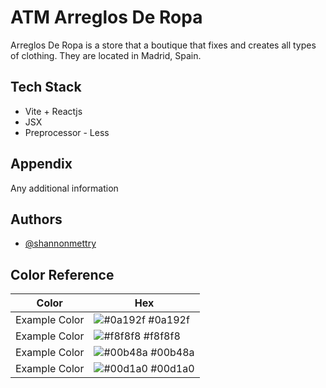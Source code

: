 
# ATM Arreglos De Ropa

Arreglos De Ropa is a store that a boutique that fixes and creates all types of clothing.
They are located in Madrid, Spain. 


## Tech Stack

 - Vite + Reactjs
 - JSX 
 - Preprocessor - Less


## Appendix

Any additional information 


## Authors

- [@shannonmettry](https://www.linkedin.com/in/shannon-mettry/)

## Color Reference

| Color             | Hex                                                                |
| ----------------- | ------------------------------------------------------------------ |
| Example Color | ![#0a192f](https://via.placeholder.com/10/0a192f?text=+) #0a192f |
| Example Color | ![#f8f8f8](https://via.placeholder.com/10/f8f8f8?text=+) #f8f8f8 |
| Example Color | ![#00b48a](https://via.placeholder.com/10/00b48a?text=+) #00b48a |
| Example Color | ![#00d1a0](https://via.placeholder.com/10/00b48a?text=+) #00d1a0 |


